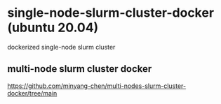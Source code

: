 # single-node-slurm-cluster-docker (ubuntu 20.04)
dockerized single-node slurm cluster 

## multi-node slurm cluster docker
https://github.com/minyang-chen/multi-nodes-slurm-cluster-docker/tree/main

